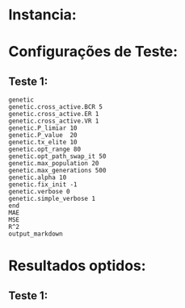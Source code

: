 # Instancia:

# Configurações de Teste:

## Teste 1:

```plaintext
genetic
genetic.cross_active.BCR 5
genetic.cross_active.ER 1
genetic.cross_active.VR 1
genetic.P_limiar 10
genetic.P_value  20
genetic.tx_elite 10
genetic.opt_range 80
genetic.opt_path_swap_it 50
genetic.max_population 20
genetic.max_generations 500
genetic.alpha 10
genetic.fix_init -1
genetic.verbose 0
genetic.simple_verbose 1
end
MAE
MSE
R^2
output_markdown
```

# Resultados optidos:

## Teste 1:



